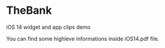 # TheBank
iOS 14 widget and app clips demo

You can find some highleve informations inside iOS14.pdf file.

